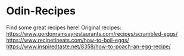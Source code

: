 # Odin-Recipes
Find some great recipes here!
Original recipes: 
https://www.gordonramsayrestaurants.com/recipes/scrambled-eggs/
https://www.recipetineats.com/how-to-boil-eggs/
https://www.inspiredtaste.net/8358/how-to-poach-an-egg-recipe/
